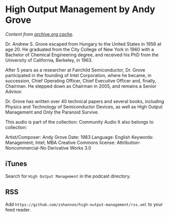 High Output Management by Andy Grove
====================================

*Content from [archive.org cache](https://archive.org/details/HighOutputManagement_201308).*

Dr. Andrew S. Grove escaped from Hungary to the United States in 1956 at age 20. He graduated from the City College of New York in 1960 with a Bachelor of Chemical Engineering degree, and received his PhD from the University of California, Berkeley, in 1963.

After 5 years as a researcher at Fairchild Semiconductor, Dr. Grove participated in the founding of Intel Corporation, where he became, in succession, Chief Operating Officer, Chief Executive Officer and, finally, Chairman. He stepped down as Chairman in 2005, and remains a Senior Advisor.

Dr. Grove has written over 40 technical papers and several books, including Physics and Technology of Semiconductor Devices, as well as High Output Management and Only the Paranoid Survive.


This audio is part of the collection: Community Audio
It also belongs to collection: 

Artist/Composer: Andy Grove
Date: 1983
Language: English
Keywords: Management; Intel; MBA
Creative Commons license: Attribution-Noncommercial-No Derivative Works 3.0

## iTunes
Search for `High Output Management` in the podcast directory.

## RSS
Add `https://github.com/zshannon/high-output-management/rss.xml` to your feed reader.